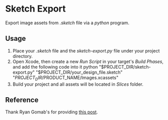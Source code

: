 # Sketch Export
Export image assets from _.sketch_ file via a _python_ program.

## Usage
1. Place your _.sketch_ file and the _sketch-export.py_ file under your project directory.
2. Open Xcode, then create a new _Run Script_ in your target's _Build Phases_, and add the following code into it
        python "$PROJECT_DIR/sketch-export.py" "$PROJECT_DIR/your_design_file.sketch" "$PROJECT_DIR/$PRODUCT_NAME/Images.xcassets"
3. Build your project and all assets will be located in _Slices_ folder.

## Reference
Thank Ryan Gomab's for providing [this post](http://www.ryangomba.com/automatically-export-sketch-slices-xcode.html).
